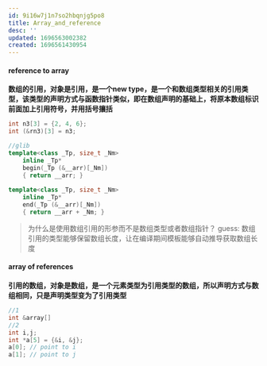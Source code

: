 ```yaml
---
id: 9i16w7j1n7so2hbqnjg5po8
title: Array_and_reference
desc: ''
updated: 1696563002382
created: 1696561430954
---
```


#### reference to array
**数组的引用，对象是引用，是一个new type，是一个和数组类型相关的引用类型，该类型的声明方式与函数指针类似，即在数组声明的基础上，将原本数组标识前面加上引用符号，并用括号攘括**
```c++
int n3[3] = {2, 4, 6};
int (&rn3)[3] = n3;     
```

```c++
//glib
template<class _Tp, size_t _Nm>
    inline _Tp*
    begin(_Tp (&__arr)[_Nm])
    { return __arr; }
 
template<class _Tp, size_t _Nm>
    inline _Tp*
    end(_Tp (&__arr)[_Nm])
    { return __arr + _Nm; }
```
> 为什么是使用数组引用的形参而不是数组类型或者数组指针？
> guess: 数组引用的类型能够保留数组长度，让在编译期间模板能够自动推导获取数组长度

#### array of references
**引用的数组，对象是数组，是一个元素类型为引用类型的数组，所以声明方式与数组相同，只是声明类型变为了引用类型**
```c++
//1
int &array[]
//2
int i,j;
int *a[5] = {&i, &j};
a[0]; // point to i
a[1]; // point to j
```